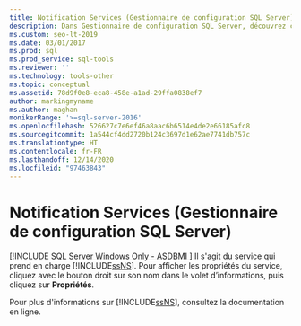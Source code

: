 ```yaml
---
title: Notification Services (Gestionnaire de configuration SQL Server)
description: Dans Gestionnaire de configuration SQL Server, découvrez comment afficher les propriétés de l’infrastructure Notification Services.
ms.custom: seo-lt-2019
ms.date: 03/01/2017
ms.prod: sql
ms.prod_service: sql-tools
ms.reviewer: ''
ms.technology: tools-other
ms.topic: conceptual
ms.assetid: 78d9f0e8-eca8-458e-a1ad-29ffa0838ef7
author: markingmyname
ms.author: maghan
monikerRange: '>=sql-server-2016'
ms.openlocfilehash: 526627c7e6ef46a8aac6b6514e4de2e66185afc8
ms.sourcegitcommit: 1a544cf4dd2720b124c3697d1e62ae7741db757c
ms.translationtype: HT
ms.contentlocale: fr-FR
ms.lasthandoff: 12/14/2020
ms.locfileid: "97463843"
---
```

# <a name="notification-services-sql-server-configuration-manager"></a>Notification Services (Gestionnaire de configuration SQL Server)
[!INCLUDE [SQL Server Windows Only - ASDBMI ](../../includes/applies-to-version/sql-windows-only-asdbmi.md)]
  Il s'agit du service qui prend en charge [!INCLUDE[ssNS](../../includes/ssns-md.md)]. Pour afficher les propriétés du service, cliquez avec le bouton droit sur son nom dans le volet d’informations, puis cliquez sur **Propriétés**.  
  
 Pour plus d'informations sur [!INCLUDE[ssNS](../../includes/ssns-md.md)], consultez la documentation en ligne.  
  
  
